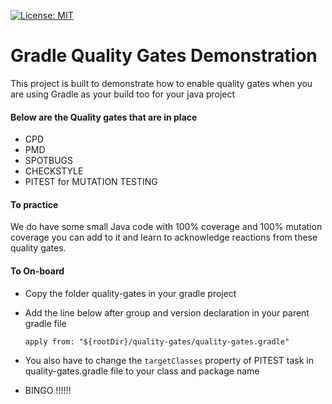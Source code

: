 [![License: MIT](https://img.shields.io/badge/License-MIT-yellow.svg)](https://opensource.org/licenses/MIT)
# Gradle Quality Gates Demonstration

This project is built to demonstrate how to enable quality gates when you are using Gradle as your build too for your java project 

#### Below are the Quality gates that are in place 

* CPD 
* PMD
* SPOTBUGS 
* CHECKSTYLE 
* PITEST for MUTATION TESTING

#### To practice

We do have some small Java code with 100% coverage and 100% mutation coverage you can add to it and learn to 
acknowledge reactions from these quality gates. 

#### To On-board

* Copy the folder quality-gates in your gradle project
* Add the line below after group and version declaration in your parent gradle file
    
    `apply from: "${rootDir}/quality-gates/quality-gates.gradle"` 

* You also have to change the `targetClasses` property of PITEST task in quality-gates.gradle file to your class and package name
* BINGO !!!!!!
    
